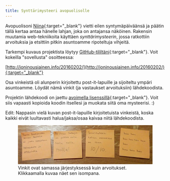 ```yaml
---
title: Synttärimysteeri avopuolisolle
---
```


Avopuolisoni [Niina](https://twitter.com/NiinaSJarvinen){:target="_blank"} vietti eilen syntymäpäiväänsä ja päätin tällä kertaa antaa hänelle lahjan, joka on antajansa näköinen. Rakensin muutamia web-tekniikoita käyttäen _synttärimysteerin_, jossa ratkottiin arvoituksia ja etsittiin pitkin asuntoamme ripoteltuja vihjeitä.

Tarkempi kuvaus projektista löytyy [GitHub-tililtäni](https://github.com/joni-nousiainen/20160202){:target="_blank"}. Voit kokeilla "sovellusta" osoitteessa:

[http://joninousiainen.info/20160202/](http://joninousiainen.info/20160202/){:target="_blank"}

Osa vinkeistä oli alunperin kirjoitettu post-it-lapuille ja sijoiteltu ympäri asuntoamme. Löydät nämä vinkit (ja vastaukset arvoituksiin) lähdekoodista.

Projektin lähdekoodi on jaettu [avoimella lisenssillä](https://creativecommons.org/licenses/by/4.0/){:target="_blank"}. Voit siis vapaasti kopioida koodin itsellesi ja muokata siitä oma mysteerisi. :)

Edit: Nappasin vielä kuvan post-it-lapuille kirjoitetuista vinkeistä, koska kaikki eivät luultavasti halua/jaksa/osaa kaivaa niitä lähdekoodista.

<figure>
  <a href="/img/2016/synttarimysteerin_vinkit.jpg"><img src="/img/2016/synttarimysteerin_vinkit_thumb.jpg" alt="Synttärimysteerin vinkit" style="max-width:100%"></a>
  <figcaption>Vinkit ovat samassa järjestyksessä kuin arvoitukset. Klikkaamalla kuvaa näet sen isompana.</figcaption>
</figure>

